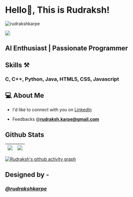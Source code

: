  # Hello👋, This is Rudraksh! 
 <p align="left"> <img src="https://komarev.com/ghpvc/?username=rudrakshkarpe" alt="rudrakshkarpe" /> </p>
 
<img src="https://i.imgur.com/hLwUjJU.png">

## AI Enthusiast | Passionate Programmer

## Skills ⚒️
### C, C++, Python, Java, HTML5, CSS, Javascript

  
## 💻 About Me 
 - I'd like to connect with you on [LinkedIn](https://www.linkedin.com/in/rudraksh-karpe-78b45b1a7)
 
- Feedbacks @**rudraksh.karpe@gmail.com**


## Github Stats

| <img src="https://github-readme-stats.vercel.app/api?username=rudrakshkarpe&&show_icons=true&count_private=true&theme=github_dark">|<img src="https://github-readme-streak-stats.herokuapp.com/?user=rudrakshkarpe&theme=blueberry_duo"/> |
| ------------| ------------- |

[![Rudraksh's github activity graph](https://activity-graph.herokuapp.com/graph?username=rudrakshkarpe&theme=react-dark	)](https://github.com/ashutosh00710/github-readme-activity-graph)

## Designed by -

### *[@rudrakshkarpe](https://www.github.com/rudrakshkarpe)* 

 

  

